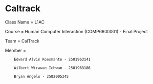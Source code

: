 # Caltrack
Class Name = L1AC

Course = Human Computer Interaction (COMP6800001) - Final Project

Team = CalTrack

Member = 
       
        Edward Alvin Koesmanto - 2501963141
        
        Wilbert Wirawan Ichwan - 2501963186
        
        Bryan Angelo - 2502005345
